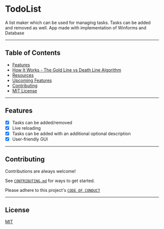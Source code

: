 # TodoList

A list maker which can be used for managing tasks. Tasks can be added and removed as well. App made with implementation of Winforms and Database

<hr>

## Table of Contents

- [Features](https://github.com/SrNightmare09/crypto-prediction#features)
- [How It Works - The Gold Line vs Death Line Algorithm](https://github.com/SrNightmare09/crypto-prediction#how-it-works---the-gold-line-vs-death-line-algorithm)
- [Resources](https://github.com/SrNightmare09/crypto-prediction#resources)
- [Upcoming Features](https://github.com/SrNightmare09/crypto-prediction#upcoming-features)
- [Contributing](https://github.com/SrNightmare09/crypto-prediction#contributing)
- [MIT License](https://github.com/SrNightmare09/crypto-prediction#license)

<hr>

## Features

- [x] Tasks can be added/removed
- [x] Live reloading
- [x] Tasks can be added with an additional optional description
- [x] User-friendly GUI

<hr>

## Contributing

Contributions are always welcome!

See [`CONTRIBUTING.md`](https://github.com/SrNightmare09/todolist/blob/02fc5478d4de96e8df8bd95c05eb142a93e491eb/CONTRIBUTING.md) for ways to get started.

Please adhere to this project's [`CODE OF CONDUCT`](https://github.com/SrNightmare09/todolist/blob/02fc5478d4de96e8df8bd95c05eb142a93e491eb/CODE_OF_CONDUCT.md)

<hr>

## License

[MIT](https://github.com/SrNightmare09/todolist/blob/02fc5478d4de96e8df8bd95c05eb142a93e491eb/LICENSE)
